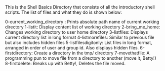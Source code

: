 This is the Shell Basics Directory that consists of all the introductory shell scripts. The list of files and what they do is shown below:

0-current\_working\_directory : Prints absolute path name of current working directory
1-listit:			Display content list of working directory
2-bring\_me\_home: 		Changes working directory to user home directory
3-listfiles:			Displays current directory list in long format
4-listmorefiles:		Similar to previous file but also includes hidden files
5-listfilesdigitonly:		List files in long format, arranged in order of user and group id. Also displays hidden files.
6-firstdirectory:		Create a directory in the tmp/ directory
7-movethatfile:			A programming pun to move file from a directory to another (move it, Betty!)
8-firstdelete:			Breaks up with Betty!, Deletes the file moved.

